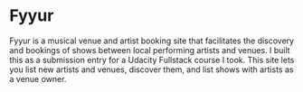 # Fyyur
Fyyur is a musical venue and artist booking site that facilitates the discovery and bookings of shows between local performing artists and venues. I built this as a submission entry for a Udacity Fullstack course I took. This site lets you list new artists and venues, discover them, and list shows with artists as a venue owner.
